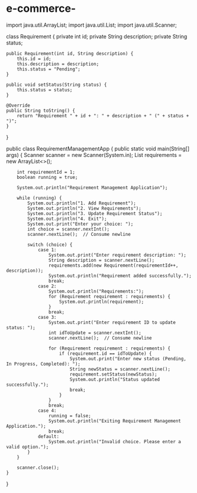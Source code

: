# e-commerce-
import java.util.ArrayList;
import java.util.List;
import java.util.Scanner;

class Requirement {
    private int id;
    private String description;
    private String status;

    public Requirement(int id, String description) {
        this.id = id;
        this.description = description;
        this.status = "Pending";
    }

    public void setStatus(String status) {
        this.status = status;
    }

    @Override
    public String toString() {
        return "Requirement " + id + ": " + description + " (" + status + ")";
    }
}

public class RequirementManagementApp {
    public static void main(String[] args) {
        Scanner scanner = new Scanner(System.in);
        List<Requirement> requirements = new ArrayList<>();

        int requirementId = 1;
        boolean running = true;

        System.out.println("Requirement Management Application");
        
        while (running) {
            System.out.println("1. Add Requirement");
            System.out.println("2. View Requirements");
            System.out.println("3. Update Requirement Status");
            System.out.println("4. Exit");
            System.out.print("Enter your choice: ");
            int choice = scanner.nextInt();
            scanner.nextLine();  // Consume newline
            
            switch (choice) {
                case 1:
                    System.out.print("Enter requirement description: ");
                    String description = scanner.nextLine();
                    requirements.add(new Requirement(requirementId++, description));
                    System.out.println("Requirement added successfully.");
                    break;
                case 2:
                    System.out.println("Requirements:");
                    for (Requirement requirement : requirements) {
                        System.out.println(requirement);
                    }
                    break;
                case 3:
                    System.out.print("Enter requirement ID to update status: ");
                    int idToUpdate = scanner.nextInt();
                    scanner.nextLine();  // Consume newline
                    
                    for (Requirement requirement : requirements) {
                        if (requirement.id == idToUpdate) {
                            System.out.print("Enter new status (Pending, In Progress, Completed): ");
                            String newStatus = scanner.nextLine();
                            requirement.setStatus(newStatus);
                            System.out.println("Status updated successfully.");
                            break;
                        }
                    }
                    break;
                case 4:
                    running = false;
                    System.out.println("Exiting Requirement Management Application.");
                    break;
                default:
                    System.out.println("Invalid choice. Please enter a valid option.");
            }
        }

        scanner.close();
    }
}
